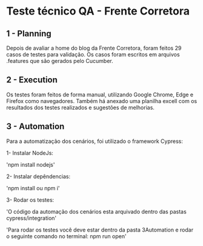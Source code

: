 # Teste técnico QA - Frente Corretora 
##  1 - Planning
Depois de avaliar a home do blog da Frente Corretora, foram feitos 29 casos de testes para validação.
Os casos foram escritos em arquivos .features que são gerados pelo Cucumber.

## 2 - Execution
Os testes foram feitos de forma manual, utilizando Google Chrome, Edge e Firefox como navegadores.
Também há anexado uma planilha excell com os resultados dos testes realizados e sugestões de melhorias.

## 3 - Automation
Para a automatização dos cenários, foi utilizado o framework Cypress:

1- Instalar NodeJs:

'npm install nodejs'
 
2- Instalar depêndencias:

'npm install ou npm i'

3- Rodar os testes:

 'O código da automação dos cenários esta arquivado dentro das pastas cypress/integration'

 'Para rodar os testes você deve estar dentro da pasta 3Automation e rodar o seguinte comando no terminal: npm run open'

